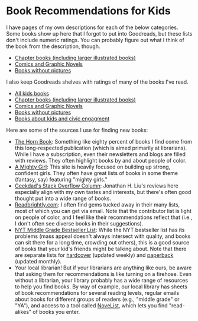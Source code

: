 # Book Recommendations for Kids

I have pages of my own descriptions for each of the below categories. Some books show up here that I forgot to put into Goodreads, but these lists don't include numeric ratings. You can probably figure out what I think of the book from the description, though.

  * [Chapter books (including larger illustrated books)](https://derricks.github.io/chapter_book_thoughts)
  * [Comics and Graphic Novels](https://derricks.github.io/kids_comic_books)
  * [Books without pictures](https://derricks.github.io/books_without_pictures)


I also keep Goodreads shelves with ratings of many of the books I've read.

  * [All kids books](https://www.goodreads.com/review/list/7272957-derrick-schneider?shelf=you-know-for-kids)
  * [Chapter books (including larger illustrated books)](https://www.goodreads.com/review/list/7272957-derrick-schneider?shelf=chapter-books)
  * [Comics and Graphic Novels](https://www.goodreads.com/review/list/7272957-derrick-schneider?shelf=kid-comics)
  * [Books without pictures](https://www.goodreads.com/review/list/7272957-derrick-schneider?shelf=kids-no-pictures)
  * [Books about kids and civic engagment](https://www.goodreads.com/review/list/7272957-derrick-schneider?shelf=kids-and-civic-engagement)

Here are some of the sources I use for finding new books:

  * [The Horn Book](https://www.hbook.com/): Something like eighty percent of books I find come from this long-respected publication (which is aimed primarily at librarians). While I have a subscription, even their newsletters and blogs are filled with reviews. They often highlight books by and about people of color.
  * [A Mighty Girl](https://www.amightygirl.com/): This site is heavily focused on building up strong, confident girls. They often have great lists of books in some theme (fantasy, say) featuring "mighty girls."
  * [Geekdad's Stack Overflow Column](https://geekdad.com/category/columns/stack-overflow/): Jonathan H. Liu's reviews here especially align with my own tastes and interests, but there's often good thought put into a wide range of books.
  * [Readbrightly.com](https://www.readbrightly.com/): I often find gems tucked away in their many lists, most of which you can get via email. Note that the contributor list is light on people of color, and I feel like their recommendations reflect that (i.e., I don't often see diverse books in their suggestions).
  * [NYT Middle Grade Bestseller List](https://www.nytimes.com/books/best-sellers/childrens-middle-grade-hardcover/): While the NYT bestseller list has its problems (mass appeal doesn't always intersect with quality, and books can sit there for a long time, crowding out others), this is a good source of books that your kid's friends might be talking about. Note that there are separate lists for [hardcover](https://www.nytimes.com/books/best-sellers/childrens-middle-grade-hardcover/) (updated weekly) and [paperback](https://www.nytimes.com/books/best-sellers/middle-grade-paperback-monthly/) (updated monthly).
  * Your local librarian! But if your librarians are anything like ours, be aware that asking them for recommendations is like turning on a firehose. Even without a librarian, your library probably has a wide range of resources to help you find books. By way of example, our local library has sheets of book recommendations for several reading levels, regular emails about books for different groups of readers (e.g., "middle grade" or "YA"), and access to a tool called [NoveList](https://www.ebscohost.com/novelist), which lets you find "read-alikes" of books you enter.
